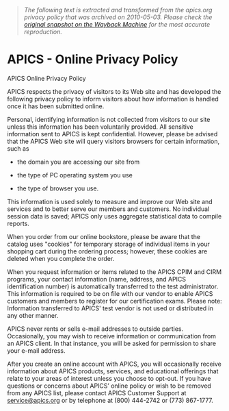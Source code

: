 > *The following text is extracted and transformed from the apics.org privacy policy that was archived on 2010-05-03. Please check the [original snapshot on the Wayback Machine](https://web.archive.org/web/20100503003736id_/http%3A//www.apics.org/About/privacy.htm) for the most accurate reproduction.*

# APICS - Online Privacy Policy

APICS Online Privacy Policy

APICS respects the privacy of visitors to its Web site and has developed the following privacy policy to inform visitors about how information is handled once it has been submitted online. 

Personal, identifying information is not collected from visitors to our site unless this information has been voluntarily provided. All sensitive information sent to APICS is kept confidential. However, please be advised that the APICS Web site will query visitors browsers for certain information, such as

  * the domain you are accessing our site from   

  * the type of PC operating system you use   

  * the type of browser you use. 



This information is used solely to measure and improve our Web site and services and to better serve our members and customers. No individual session data is saved; APICS only uses aggregate statistical data to compile reports. 

When you order from our online bookstore, please be aware that the catalog uses "cookies" for temporary storage of individual items in your shopping cart during the ordering process; however, these cookies are deleted when you complete the order. 

When you request information or items related to the APICS CPIM and CIRM programs, your contact information (name, address, and APICS identification number) is automatically transferred to the test administrator. This information is required to be on file with our vendor to enable APICS customers and members to register for our certification exams. Please note: Information transferred to APICS' test vendor is not used or distributed in any other manner. 

APICS never rents or sells e-mail addresses to outside parties. Occasionally, you may wish to receive information or communication from an APICS client. In that instance, you will be asked for permission to share your e-mail address.

After you create an online account with APICS, you will occasionally receive information about APICS products, services, and educational offerings that relate to your areas of interest unless you choose to opt-out. If you have questions or concerns about APICS’ online policy or wish to be removed from any APICS list, please contact APICS Customer Support at [service@apics.org](mailto:service@apics.org) or by telephone at (800) 444-2742 or (773) 867-1777.
